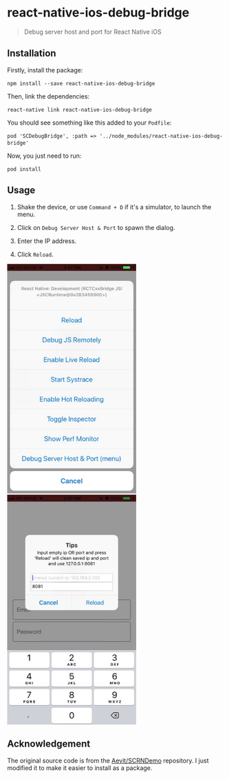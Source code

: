 # react-native-ios-debug-bridge

> Debug server host and port for React Native iOS

## Installation

Firstly, install the package:

```
npm install --save react-native-ios-debug-bridge
```

Then, link the dependencies:

```
react-native link react-native-ios-debug-bridge
```

You should see something like this added to your `Podfile`:

```
pod 'SCDebugBridge', :path => '../node_modules/react-native-ios-debug-bridge'
```

Now, you just need to run:

```
pod install
```

## Usage

1. Shake the device, or use `Command + D` if it's a simulator, to launch
the menu.

2. Click on `Debug Server Host & Port` to spawn the dialog.

3. Enter the IP address.

4. Click `Reload`.

<img src="./images/menu.jpg" width="300">
<img src="./images/dialog.jpg" width="300">

## Acknowledgement

The original source code is from the [Aevit/SCRNDemo][scrn-demo]
repository. I just modified it to make it easier to install as a
package.

[scrn-demo]: https://github.com/Aevit/SCRNDemo
